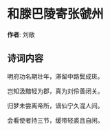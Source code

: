 # 和滕巴陵寄张虢州

**作者**: 刘敞

## 诗词内容

明府功名期壮年，滞留中路鬓成斑。

岂知汲黯轻为郡，真为刘伶善闭关。

归梦未尝离帝所，谪仙宁久混人间。

会看使者持三节，缓带轻裘且自闲。

